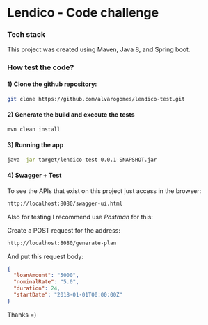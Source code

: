 # Lendico - Code challenge

### Tech stack
This project was created using Maven, Java 8, and Spring boot.

### How test the code? 

#### 1) Clone the github repository:
```sh
git clone https://github.com/alvarogomes/lendico-test.git
```

#### 2) Generate the build and execute the tests 
```sh
mvn clean install
```

#### 3) Running the app
```sh
java -jar target/lendico-test-0.0.1-SNAPSHOT.jar 
```

#### 4) Swagger + Test
To see the APIs that exist on this project just access in the browser:
```sh
http://localhost:8080/swagger-ui.html
```

Also for testing I recommend use *Postman* for this:

Create a POST request for the address: 
```sh
http://localhost:8080/generate-plan
```

And put this request body:

````json
{
  "loanAmount": "5000",
  "nominalRate": "5.0",
  "duration": 24,
  "startDate": "2018-01-01T00:00:00Z"
}
````

Thanks =)

